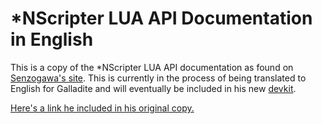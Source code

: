 # *NScripter LUA API Documentation in English
This is a copy of the *NScripter LUA API documentation as found on [Senzogawa's site](http://senzogawa.s90.xrea.com/reference/NScrLuaAPI.html).
This is currently in the process of being translated to English for Galladite and will eventually be included in his new [devkit](https://github.com/Galladite27/ONScripter-EN-devkit).

[Here's a link he included in his original copy.](http://sorejyadamedarou.sakura.ne.jp/nscripter/nslua.htm)
